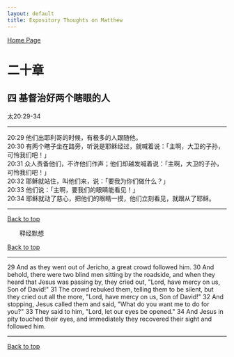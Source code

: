 ```yaml
---
layout: default
title: Expository Thoughts on Matthew
---
```

[ Home Page ]({{site.baseurl}}/index) <br>

<a name="0"></a>
# 二十章 

## 四 基督治好两个瞎眼的人

太20:29-34

***

20:29 他们出耶利哥的时候，有极多的人跟随他。<br>
20:30 有两个瞎子坐在路旁，听说是耶稣经过，就喊着说：「主啊，大卫的子孙，可怜我们吧！」<br>
20:31 众人责备他们，不许他们作声；他们却越发喊着说：「主啊，大卫的子孙，可怜我们吧！」<br>
20:32 耶稣就站住，叫他们来，说：「要我为你们做什么？」<br>
20:33 他们说：「主啊，要我们的眼睛能看见！」<br>
20:34 耶稣就动了慈心，把他们的眼睛一摸，他们立刻看见，就跟从了耶稣。<br>

***

[Back to top](#0)

&emsp;&emsp;释经默想

[Back to top](#0)

***

29 And as they went out of Jericho, a great crowd followed him. 30 And behold, there were two blind men sitting by the roadside, and when they heard that Jesus was passing by, they cried out, "Lord, have mercy on us, Son of David!" 31 The crowd rebuked them, telling them to be silent, but they cried out all the more, "Lord, have mercy on us, Son of David!" 32 And stopping, Jesus called them and said, "What do you want me to do for you?" 33 They said to him, "Lord, let our eyes be opened." 34 And Jesus in pity touched their eyes, and immediately they recovered their sight and followed him.

***

[Back to top](#0)
